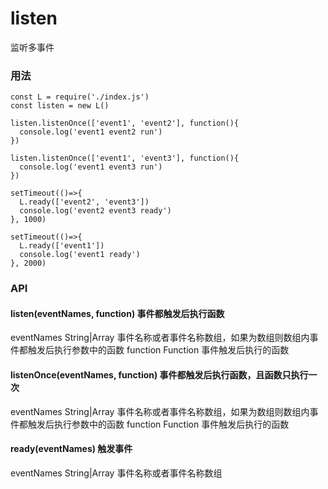 # listen
监听多事件

### 用法
```
const L = require('./index.js')
const listen = new L()

listen.listenOnce(['event1', 'event2'], function(){
  console.log('event1 event2 run')
})

listen.listenOnce(['event1', 'event3'], function(){
  console.log('event1 event3 run')
})

setTimeout(()=>{
  L.ready(['event2', 'event3'])
  console.log('event2 event3 ready')
}, 1000)

setTimeout(()=>{
  L.ready(['event1'])
  console.log('event1 ready')
}, 2000)

```

### API

#### listen(eventNames, function) 事件都触发后执行函数
eventNames String|Array<String> 事件名称或者事件名称数组，如果为数组则数组内事件都触发后执行参数中的函数
function   Function             事件触发后执行的函数

#### listenOnce(eventNames, function) 事件都触发后执行函数，且函数只执行一次
eventNames String|Array<String> 事件名称或者事件名称数组，如果为数组则数组内事件都触发后执行参数中的函数
function   Function             事件触发后执行的函数

#### ready(eventNames)  触发事件
eventNames String|Array<String> 事件名称或者事件名称数组
  
